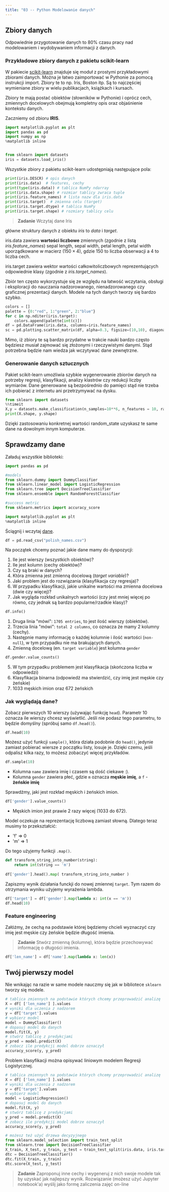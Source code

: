 ```yaml
---
title: "03 -- Python Modelowanie danych"
---
```

## Zbiory danych

Odpowiednie przygotowanie danych to $80\%$ czasu pracy nad modelowaniem i wydobywaniem informacji z danych.

### Przykładowe zbiory danych z pakietu scikit-learn

W pakiecie [scikit-learn](http://scikit-learn.org/stable/datasets/index.html) znajduje się moduł z prostymi przykładowymi zbiorami danych. Można je łatwo zaimportować w Pythonie za pomocą instrukcji import. Zbiory te to np. Iris, Boston itp. Są to najczęściej wymieniane zbiory w wielu publikacjach, książkach i kursach.

Zbiory te mają postać obiektów (słowników w Pythonie) i oprócz cech, zmiennych docelowych obejmują kompletny opis oraz objaśnienie kontekstu danych.

Zaczniemy od zbioru **IRIS**.

```python
import matplotlib.pyplot as plt
import pandas as pd
import numpy as np
%matplotlib inline


from sklearn import datasets
iris = datasets.load_iris()
```

Wszystkie zbiory z pakietu scikit-learn udostępniają następujące pola:

```python
print(iris.DESCR) # opis danych
print(iris.data)  # features, cechy
print(type(iris.data)) # tablica NumPy ndarray
print(iris.data.shape) # rozmiar tablicy zwraca tuple
print(iris.feature_names) # lista nazw dla iris.data
print(iris.target)  # zmienna celu (target)
print(iris.target.dtype) # tablica NumPy
print(iris.target.shape) # rozmiary tablicy celu
```

> **Zadanie** Wczytaj dane Iris 

główne struktury danych z obiektu _iris_ to _data_ i _target_.

iris.data zawiera **wartości liczbowe** zmiennych (zgodnie z listą *iris.feature_names*) sepal length, sepal width, petal length, petal width uporządkowane w macierz ($150 \times 4$), gdzie $150$ to liczba obserwacji a $4$ to liczba cech.

iris.target zawiera wektor wartości całkowitoliczbowych reprezentujących odpowiednie klasy (zgodnie z *iris.target_names*).

Zbiór ten często wykorzystuje się ze względu na łatwość wczytania, obsługi i eksploracji do nauczania nadzorowanego, nienadzorowanego czy graficznej prezentacji danych. Modele na tych danych tworzy się bardzo szybko.

```python
colors = []
palette = {0:"red", 1:"green", 2:"blue"}
for c in np.nditer(iris.target):
    colors.append(palette[int(c)])
df = pd.DataFrame(iris.data, columns=iris.feature_names)
sc = pd.plotting.scatter_matrix(df, alpha=0.3, figsize=(10,10), diagonal="hist", color=colors, marker="o", grid="True")
```

Mimo, iż zbiory te są bardzo przydatne w trakcie nauki bardzo często będziesz musiał zajmować się złożonymi i rzeczywistymi danymi. Stąd potrzebna będzie nam wiedza jak wczytywać dane zewnętrzne.


### Generowanie danych sztucznych

Pakiet scikit-learn umożliwia szybkie wygenerowanie zbiorów danych na potrzeby regresji, klasyfikacji, analizy klastrów czy redukcji liczby wymiarów. Dane generowane są bezpośrednio do pamięci stąd nie trzeba ich pobierać z internetu ani przetrzymywać na dysku.

```python
from sklearn import datasets
%%timeit
X,y = datasets.make_classification(n_samples=10**6, n_features = 10, random_state=1234)
print(X.shape, y.shape)
```

Dzięki zastosowaniu konkretnej wartości random_state uzyskasz te same dane na dowolnym innym komputerze.


## Sprawdzamy dane

Załaduj wszystkie biblioteki:

```python
import pandas as pd

#models
from sklearn.dummy import DummyClassifier
from sklearn.linear_model import LogisticRegression
from sklearn.tree import DecisionTreeClassifier
from sklearn.ensemble import RandomForestClassifier

#success metric
from sklearn.metrics import accuracy_score 

import matplotlib.pyplot as plt
%matplotlib inline
```

Ściągnij i wczytaj [dane](data/polish_names.csv).

```python
df = pd.read_csv("polish_names.csv")
```

Na początek chcemy poznać jakie dane mamy do dyspozycji:

1. Ile jest wierszy (wszystkich obiektów)?
2. Ile jest kolumn (cechy obiektów)?
3. Czy są braki w danych?
4. Która zmienna jest zmienną docelową (*target variable*)?
5. Jaki problem jest do rozwiązania (klasyfikacja czy regresja)?
6. W przypadku klasyfikacji, jakie unikalne wartości ma zmienna docelowa (dwie czy więcej)?
7. Jak wygląda rozkład unikalnych wartości (czy jest mniej więcej po równo, czy jednak są bardzo popularne/rzadkie klasy)?

```python
df.info()
```

1. Druga linia "mówi": `1705 entries`, to jest ilość wierszy (obiektów).
2. Trzecia linia "mówi": `total 2 columns`, co oznacza że mamy 2 kolumny (cechy).
3. Następnie mamy informację o każdej kolumnie i ilość wartości (`non-null`), w tym przypadku nie ma brakujących danych. 
4. Zmienną docelową (en. `target variable`) jest kolumna `gender`


```python
df.gender.value_counts()
```

5. W tym przypadku problemem jest klasyfikacja (skończona liczba w odpowiedzi)
6. Klasyfikacja binarna (odpowiedź ma stwierdzić, czy imię jest męskie czy żeńskie)
7. 1033 męskich imion oraz 672 żeńskich


### Jak wyglądają dane?
Zobacz pierwszych 10 wierszy (używając funkcję `head`). Parametr 10 oznacza ile wierszy chcesz wyświetlić. Jeśli nie podasz tego parametru, to będzie domyślny (spróbuj samo `df.head()`).

```python
df.head(10)
```

Możesz użyć funkcji `sample()`, która działa podobnie do `head()`, jedynie zamiast pobierać wiersze z początku listy, losuje je. Dzięki czemu, jeśli odpalisz kilka razy, to możesz zobaczyć więcej przykładów.

```python
df.sample(10)
```

- Kolumna `name` zawiera imię i czasem są dość ciekawe :).
- Kolumna `gender` zawiera płeć, gdzie `m` oznacza **męskie imię**, a `f` - **żeńskie imię**

Sprawdźmy, jaki jest rozkład męskich i żeńskich imion.

```python
df['gender'].value_counts()
```

- Męskich imion jest prawie 2 razy więcej (1033 do 672). 

Model oczekuje na reprezentację liczbową zamiast słowną. Dlatego teraz musimy to przekształcić: 
* 'f' => 0
* 'm' => 1

Do tego użyjemy funkcji `.map()`.

```python
def transform_string_into_number(string):
    return int(string == 'm')
    
df['gender'].head().map( transform_string_into_number )
```

Zapiszmy wynik działania funckji do nowej zmiennej `target`.
Tym razem do otrzymania wyniku użyjemy wyrażenia lambda.

```python
df['target'] = df['gender'].map(lambda x: int(x == 'm'))
df.head(10)
```

### Feature engineering

Załóżmy, że cechą na podstawie której będziemy chcieli wyznaczyć czy imię jest męskie czy żeńskie będzie długość imienia.

> **Zadanie** Stwórz zmienną (kolumnę), która będzie przechowywać informację o długości imienia.


```python 
df['len_name'] = df['name'].map(lambda x: len(x))
```

## Twój pierwszy model 

Nie wnikając na razie w same modele nauczmy się jak w bibliotece `sklearn` tworzy się modele. 

```python
# tablica zmiennych na podstawie których chcemy przeprowadzić analizę
X = df[ ['len_name'] ].values
# wyniki dla uczenia z nadzorem
y = df['target'].values
# wybierz model 
model = DummyClassifier()
# dopasuj model do danych
model.fit(X, y)
# stwórz tablicę z predykcjami  
y_pred = model.predict(X)
# zobacz ile predykcji model dobrze oznaczył
accuracy_score(y, y_pred)
```

Problem klasyfikacji można opisywać liniowym modelem Regresji Logistycznej. 


```python
# tablica zmiennych na podstawie których chcemy przeprowadzić analizę
X = df[ ['len_name'] ].values
# wyniki dla uczenia z nadzorem
y = df['target'].values
# wybierz model 
model = LogisticRegression()
# dopasuj model do danych
model.fit(X, y)
# stwórz tablicę z predykcjami  
y_pred = model.predict(X)
# zobacz ile predykcji model dobrze oznaczył
accuracy_score(y, y_pred)
```

```python
# możesz też użyć drzewa decyzyjnego
from sklearn.model_selection import train_test_split
from sklearn.tree import DecisionTreeClassifier
X_train, X_test, y_train, y_test = train_test_split(iris.data, iris.target, train_size=0.7, random_state=1)
dtc = DecisionTreeClassifier()
dtc.fit(X_train, y_train)
dtc.score(X_test, y_test)
```

> **Zadanie** Zaproponuj inne cechy i wygeneruj z nich swoje modele tak by uzyskać jak najlepszy wynik. Rozwiązanie  (możesz użyć Jupyter notebook'a) wyślij jako formę zaliczenia zajęć on-line
